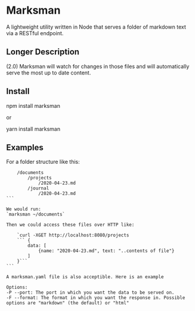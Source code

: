 # Marksman

A lightweight utility written in Node that serves a folder of markdown text via a RESTful endpoint.

## Longer Description

(2.0)
Marksman will watch for changes in those files and will automatically serve the most up to date content.

## Install

npm install marksman

or

yarn install marksman

## Examples

For a folder structure like this:

````
    /documents
        /projects
            /2020-04-23.md
        /journal
            /2020-04-23.md
```

We would run:
`marksman ~/documents`

Then we could access these files over HTTP like:

    `curl -XGET http://localhost:8080/projects
    ``` {
        data: [
            {name: "2020-04-23.md", text: "..contents of file"}
        ]
    }```
```

A marksman.yaml file is also acceptible. Here is an example

Options:
-P --port: The port in which you want the data to be served on.
-F --format: The format in which you want the response in. Possible options are "markdown" (the default) or "html"
````
